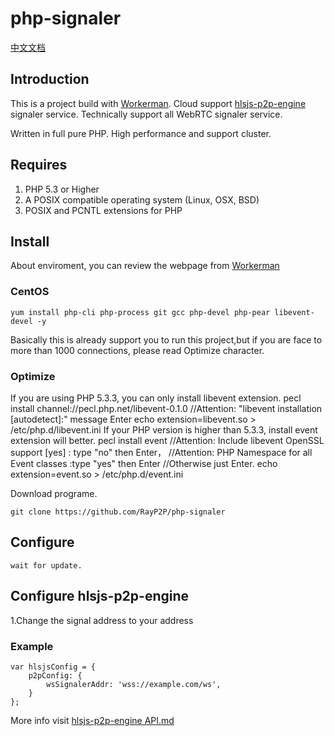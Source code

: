 # php-signaler

[中文文档](README_CN.md "中文文档")

## Introduction
This is a project build with [Workerman](https://github.com/walkor/Workerman "Workerman").
Cloud support [hlsjs-p2p-engine](https://github.com/cdnbye/hlsjs-p2p-engine "hlsjs-p2p-engine") signaler service.
Technically support all WebRTC signaler service.

Written in full pure PHP. High performance and support cluster.

## Requires
1. PHP 5.3 or Higher
2. A POSIX compatible operating system (Linux, OSX, BSD)
3. POSIX and PCNTL extensions for PHP

## Install
About enviroment, you can review the webpage from [Workerman](http://www.workerman.net "Workerman")
### CentOS

	yum install php-cli php-process git gcc php-devel php-pear libevent-devel -y

Basically this is already support you to run this project,but if you are face to more than 1000 connections, please read Optimize character.

### Optimize

If you are using PHP 5.3.3, you can only install libevent extension.
	pecl install channel://pecl.php.net/libevent-0.1.0 
	//Attention: "libevent installation [autodetect]:" message Enter
	echo extension=libevent.so > /etc/php.d/libevent.ini
If your PHP version is higher than 5.3.3, install event extension will better.
	pecl install event
	//Attention: Include libevent OpenSSL support [yes] : type "no" then Enter，
	//Attention: PHP Namespace for all Event classes :type "yes" then Enter
	//Otherwise just Enter.
	echo extension=event.so > /etc/php.d/event.ini
	
Download programe. 

	git clone https://github.com/RayP2P/php-signaler

## Configure
	wait for update.
## Configure hlsjs-p2p-engine

1.Change the signal address to your address
### Example
	var hlsjsConfig = {
        p2pConfig: {
            wsSignalerAddr: 'wss://example.com/ws',
        }
    };
More info visit [hlsjs-p2p-engine API.md](https://github.com/cdnbye/hlsjs-p2p-engine/blob/master/docs/English/API.md "hlsjs-p2p-engine API.md")
